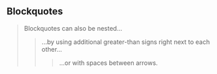 ## Blockquotes


> Blockquotes can also be nested...
>> ...by using additional greater-than signs right next to each other...
> > > ...or with spaces between arrows.

